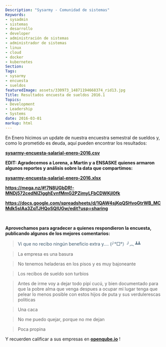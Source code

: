 ```yaml
---
Description: "Sysarmy - Comunidad de sistemas"
Keywords:
- sysadmin 
- sistemas
- desarrollo
- developer
- administración de sistemas
- administrador de sistemas
- linux
- cloud
- docker
- kubernetes
Section: 
Tags:
- sysarmy
- encuesta
- sueldos
featuredImage: assets/330973_14871194668374_rid13.jpg
Title: Resultados encuesta de sueldos 2016.1
Topics:
- Development
- Leadership
- Systems
date: 2016-03-01
markup: html
---
```


<p>En Enero hicimos un update de nuestra encuestra semestral de sueldos y, como lo prometido es deuda, aquí pueden encontrar los resultados:</p>
<p><strong><a href="https://drive.google.com/open?id=0B7UapTwn9AahLTJmSE5zOUQ0aGc" rel="">sysarmy-encuesta-salarial-enero-2016.csv</a></strong></p>
<p><strong>EDIT: Agradecemos a Lorena, a Martín y a <b class="fn">ENSASKE</b> quienes armaron algunos reportes y análisis sobre la data que compartimos</strong><strong>:</strong></p>
<p><strong><a title="sysarmy-encuesta-salarial-enero-2016" href="{{.Site.BaseURL}}/assets/sysarmy-encuesta-salarial-enero-2016.xlsx">sysarmy-encuesta-salarial-enero-2016.xlsx</a></strong></p>
<p><strong><a href="https://mega.nz/#!7N8UGbDR!-MNDj572cedNlZIgghEvnfMmG2PZimyLFbCDWKjI0fk" target="_blank" rel="noopener">https://mega.nz/#!7N8UGbDR!-MNDj572cedNlZIgghEvnfMmG2PZimyLFbCDWKjI0fk</a></strong></p>
<p><strong><a href="https://docs.google.com/spreadsheets/d/1QAW4sjKqQSHvoGtrWB_MCMdk5sIAa3ZqTJHQoSQIUGw/edit?usp=sharing" target="_blank" rel="noopener">https://docs.google.com/spreadsheets/d/1QAW4sjKqQSHvoGtrWB_MCMdk5sIAa3ZqTJHQoSQIUGw/edit?usp=sharing</a></strong></p>
<p>&nbsp;</p>
<p><strong>Aprovechamos para agradecer a quienes respondieron la encuesta, publicando algunos de los mejores comentarios:</strong></p>
<blockquote><p><span style="background-color:#ffffff;color:#3d596d;">Vi que no recibo ningún beneficio extra y.... (╯°□°）╯︵ ┻┻</span></p></blockquote>
<blockquote><p>La empresa es una basura</p></blockquote>
<blockquote><p>No tenemos heladeras en los pisos y es muy bajoneante</p></blockquote>
<blockquote><p>Los recibos de sueldo son turbios</p></blockquote>
<blockquote><p>Antes de irme voy a dejar todo pipí cucú, y bien documentado para que la pobre alma que venga despues a ocupar mi lugar tenga que pelear lo menos posible con estos hijos de puta y sus verdulerescas politicas</p></blockquote>
<blockquote><p>Una caca</p></blockquote>
<blockquote><p>No me puedo quejar, porque no me dejan</p></blockquote>
<blockquote><p>Poca propina</p></blockquote>
<p>Y recuerden calificar a sus empresas en <strong><a href="http://openqube.io">openqube.io</a></strong> !</p>
